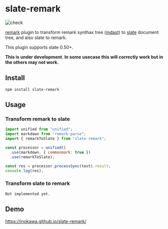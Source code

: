 # slate-remark

![check](https://github.com/inokawa/slate-remark/workflows/check/badge.svg)

[remark](https://github.com/remarkjs/remark) plugin to transform remark synthax tree ([mdast](https://github.com/syntax-tree/mdast)) to [slate](https://github.com/ianstormtaylor/slate) document tree, and also slate to remark.

This plugin supports slate 0.50+.

**This is under development. In some usecase this will correctly work but in the others may not work.**

## Install

```
npm install slate-remark
```

## Usage

### Transform remark to slate

```javascript
import unified from "unified";
import markdown from "remark-parse";
import { remarkToSlate } from "slate-remark";

const processor = unified()
  .use(markdown, { commonmark: true })
  .use(remarkToSlate);

const res = processor.processSync(text).result;
console.log(res);
```

### Transform slate to remark

```
Not implemented yet.
```

## Demo

https://inokawa.github.io/slate-remark/

